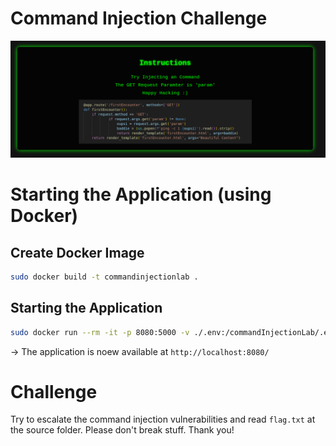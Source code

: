 # Command Injection Challenge

![Command Injection Challenge](media/landingPage.png)

# Starting the Application (using Docker)
## Create Docker Image
```bash
sudo docker build -t commandinjectionlab .
```

## Starting the Application
```bash
sudo docker run --rm -it -p 8080:5000 -v ./.env:/commandInjectionLab/.env --name commandinjectionlab-container commandinjectionlab
```
-> The application is noew available at `http://localhost:8080/`

# Challenge
Try to escalate the command injection vulnerabilities and read `flag.txt` at the source folder. Please don't break stuff. Thank you!
